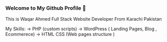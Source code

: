 ### Welcome to My Github Profile 👋
This is Waqar Ahmed Full Stack Website Developer From Karachi Pakistan

My Skills:
-> PHP (custom scripts)
-> WordPress ( Landing Pages, Blog , Ecommerece)
-> HTML CSS (Web pages structure )



